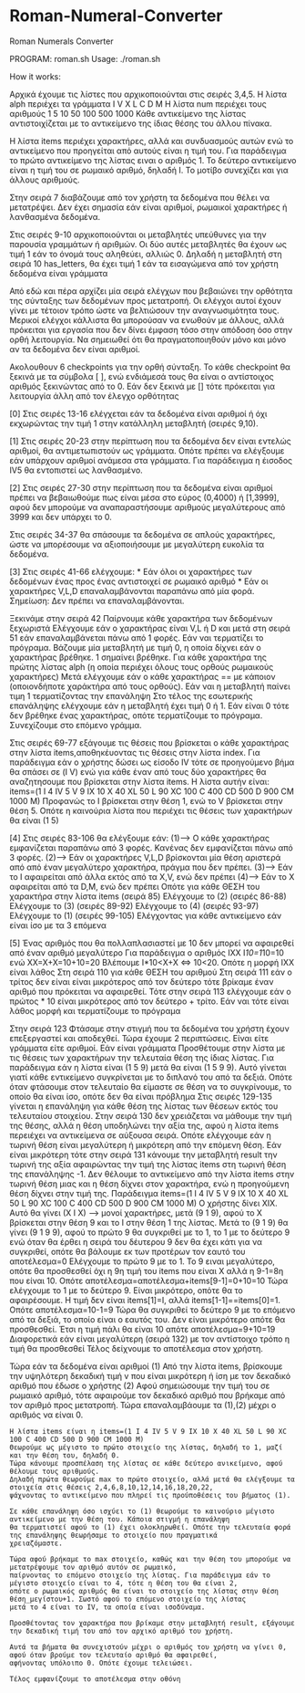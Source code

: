 # Roman-Numeral-Converter
Roman Numerals Converter

PROGRAM: roman.sh
Usage: ./roman.sh

How it works:

Αρχικά έχουμε τις λίστες που αρχικοποιούνται στις σειρές 3,4,5.
Η λίστα alph περιέχει τα γράμματα  I V X  L   C   D   M
Η λίστα num περιέχει τους αριθμούς 1 5 10 50 100 500 1000
Κάθε αντικείμενο της λίστας αντιστοιχίζεται με το αντικείμενο
της ίδιας θέσης του άλλου πίνακα.

Η λίστα items περιέχει χαρακτήρες, αλλά και συνδυασμούς αυτών
ενώ το αντικείμενο που προηγείται από αυτούς είναι η τιμή του.
Για παράδειγμα το πρώτο αντικείμενο της λίστας ειναι ο αριθμός 1. Το δεύτερο αντικείμενο είναι η τιμή του σε ρωμαικό αριθμό, δηλαδή Ι.
Το μοτίβο συνεχίζει και για άλλους αριθμούς.

Στην σειρά 7 διαβάζουμε από τον χρήστη τα δεδομένα που θέλει να μετατρέψει. Δεν έχει σημασία εάν είναι αριθμοί, ρωμαικοί χαρακτήρες ή λανθασμένα δεδομένα.

Στις σειρές 9-10 αρχικοποιούνται οι μεταβλητές υπεύθυνες για την παρουσία γραμμάτων ή αριθμών. Οι δύο αυτές μεταβλητές θα έχουν ως τιμή 1 εάν το όνομά τους αληθεύει, αλλιώς 0. Δηλαδή η μεταβλητή στη σειρά 10 has_letters, θα έχει τιμή 1 εάν τα εισαγώμενα από τον χρήστη δεδομένα είναι γράμματα

Από εδώ και πέρα αρχίζει μία σειρά ελέγχων που βεβαιώνει την ορθότητα της σύνταξης των δεδομένων προς μετατροπή.
Οι ελέγχοι αυτοί έχουν γίνει με τέτοιον τρόπο ώστε να βελτιώσουν την αναγνωσιμότητα τους. Μερικοί ελέγχοι κάλλιστα
θα μπορούσαν να ενωθούν με άλλους, αλλά πρόκειται για εργασία που δεν δίνει έμφαση τόσο στην απόδοση όσο στην ορθή λειτουργία.
Να σημειωθεί ότι θα πραγματοποιηθούν μόνο και μόνο αν τα δεδομένα δεν είναι αριθμοί.

Ακολουθουν 6 checkpoints για την ορθή σύνταξη.
Το κάθε checkpoint θα ξεκινά με τα σύμβολα [ ], ενώ ενδιάμεσά τους θα είναι ο αντίστοιχος αριθμός ξεκινώντας από το 0. Εάν δεν ξεκινά με [] τότε πρόκειται για λειτουργία άλλη από τον έλεγχο ορθότητας

[0]
Στις σειρές 13-16 ελέγχεται εάν τα δεδομένα είναι αριθμοί ή όχι εκχωρώντας την τιμή 1 στην κατάλληλη μεταβλητή (σειρές 9,10).

[1]
Στις σειρές 20-23 στην περίπτωση που τα δεδομένα δεν είναι εντελώς αριθμοί, θα αντιμετωπιστούν ως γράμματα. Οπότε πρέπει να ελέγξουμε εάν υπάρχουν αριθμοί ανάμεσα στα γράμματα. Για παράδειγμα η έισοδος IV5 θα εντοπιστεί ως λανθασμένο.

[2]
Στις σειρές 27-30 στην περίπτωση που τα δεδομένα είναι αριθμοί πρέπει να βεβαιωθούμε πως είναι μέσα στο εύρος (0,4000) ή [1,3999], αφού δεν μπορούμε να αναπαραστήσουμε αριθμούς μεγαλύτερους από 3999 και δεν υπάρχει το 0.

Στις σειρές 34-37 θα σπάσουμε τα δεδομένα σε απλούς χαρακτήρες, ώστε να μπορέσουμε να αξιοποιήσουμε με μεγαλύτερη ευκολία τα δεδομένα.

[3]
Στις σειρές 41-66 ελέγχουμε:
    * Εάν όλοι οι χαρακτήρες των δεδομένων ένας προς ένας   αντιστοιχεί σε ρωμαικό αριθμό
    * Εάν οι χαρακτήρες V,L,D επαναλαμβάνονται παραπάνω από μία φορά. Σημείωση: Δεν πρέπει να επαναλαμβάνονται.

Ξεκινάμε στην σειρά 42
Παίρνουμε κάθε χαρακτήρα των δεδομένων ξεχωριστά
    Ελέγχουμε εάν ο χαρακτήρας είναι V,L ή D και μετά στη σειρά 51 εάν επαναλαμβάνεται πάνω από 1 φορές. Εάν ναι τερματίζει το πρόγραμα.
    Βάζουμε μία μεταβλητή με τιμή 0, η οποία δίχνει εάν ο χαρακτήρας βρέθηκε. 1 σημαίνει βρέθηκε.
    Για κάθε χαρακτήρα της πρώτης λίστας alph (η οποία περιέχει όλους τους ορθούς ρωμαικούς χαρακτήρες)
        Μετά ελέγχουμε εάν ο κάθε χαρακτήρας == με κάποιον (οποιονδήποτε χαράκτήρα από τους ορθούς). Εάν ναι η μεταβλητή παίνει τιμη 1 τερματίζοντας την επανάληψη
    Στο τέλος της εσωτερικής επανάληψης ελέγχουμε εάν η μεταβλητή έχει τιμή 0 ή 1. Εάν είναι 0 τότε δεν βρέθηκε ένας χαρακτήρας, οπότε τερματίζουμε το πρόγραμα. Συνεχίζουμε στο επόμενο γράμμα.

Στις σειρές 69-77 εξάγουμε τις θέσεις που βρίσκεται ο κάθε χαρακτήρας στην λίστα items,αποθηκέυοντας τις θέσεις στην λίστα index.
Για παράδειγμα εάν ο χρήστης δώσει ως είσοδο IV τότε σε προηγούμενο βήμα θα σπάσει σε (I V) ενώ για κάθε έναν από τους δύο χαρακτήρες θα αναζητησουμε που βρίσκεται στην λίστα items. Η λίστα αυτήν είναι:
items=(1 I 4 IV 5 V 9 IX 10 X 40 XL 50 L 90 XC 100 C 400 CD 500 D 900 CM 1000 M)
Προφανώς το I βρίσκεται στην θέση 1, ενώ το V βρίσκεται στην θέση 5. Οπότε η καινούρια λίστα που περιέχει τις θέσεις των χαρακτήρων θα είναι (1 5)



[4]
Στις σειρές 83-106 θα ελέγξουμε εάν:
    (1)--> Ο κάθε χαρακτήρας εμφανίζεται παραπάνω από 3 φορές. Κανένας δεν εμφανίζεται πάνω από 3 φορές.
    (2)--> Εάν οι χαρακτήρες V,L,D βρίσκονται μία θέση αριστερά από από έναν μεγαλύτερο χαρακτήρα, πράγμα που δεν πρέπει.
    (3)--> Εάν το Ι αφαιρείται από άλλα εκτός από τα X,V, ενώ δεν πρέπει
    (4)--> Εάν το Χ αφαιρείται από τα D,M, ενώ δεν πρέπει
Οπότε για κάθε ΘΕΣΗ του χαρακτήρα στην λίστα items (σειρά 85)
    Ελέγχουμε το (2) (σειρές 86-88)
    Ελέγχουμε το (3) (σειρές 89-92)
    Ελέγχουμε το (4) (σειρές 93-97)
    Ελέγχουμε το (1) (σειρές 99-105) Ελέγχοντας για κάθε αντικείμενο εάν είναι ίσο με τα 3 επόμενα

[5]
Ένας αριθμός που θα πολλαπλασιαστεί με 10 δεν μπορεί να αφαιρεθεί από έναν αριθμό μεγαλύτερο
Για παράδειγμα ο αριθμός ΙΧΧ Ι*10=1*10=10 ενώ ΧΧ=Χ+Χ=10+10=20 Βλέπουμε Ι*10<Χ+Χ <=> 10<20. Οπότε η μορφή ΙΧΧ είναι λάθος
Στη σειρά 110 για κάθε ΘΕΣΗ του αριθμού
    Στη σειρά 111 εάν ο τρίτος δεν είναι είναι μικρότερος από τον δεύτερο τότε βρίκαμε έναν αριθμό που πρόκειται να αφαιρεθεί.
    Τότε στην σειρά 113 ελέγχουμε εάν ο πρώτος * 10 είναι μικρότερος από τον δεύτερο + τρίτο.
        Εάν ναι τότε είναι λάθος μορφή και τερματίζουμε το πρόγραμα

Στην σειρά 123 Φτάσαμε στην στιγμή που τα δεδομένα του χρήστη έχουν επεξεργαστεί και αποδεχθεί.
Τώρα έχουμε 2 περιπτώσεις. Είναι είτε γράμματα είτε αριθμοί.
Εάν είναι γράμματα
    Προσθέτουμε στην λίστα με τις θέσεις των χαρακτήρων την τελευταία θέση της ίδιας λίστας. Για παράδειγμα εάν η λίστα είναι
    (1 5 9) μετά θα είναι (1 5 9 9). Αυτό γίνεται γιατί κάθε εντικείμενο συγκρίνεται με το διπλανό του από τα δεξιά.
    Οπότε όταν φτάσουμε στον τελευταίο θα είμαστε σε θέση να το συγκρίνουμε, το οποίο θα είναι ίσο, οπότε δεν θα είναι πρόβλημα
    Στις σειρές 129-135 γίνεται η επανάληψη για κάθε θέση της λίστας των θέσεων εκτός του τελευταίου στοιχείου.
    Στην σειρά 130 δεν χρειάζεται να μάθουμε την τιμή της θέσης, αλλά η θέση υποδηλώνει την αξία της, αφού η λίστα items
    περειέχει να αντικείμενα σε αύξουσα σειρά. Οπότε ελέγχουμε εάν η τωρινή θέση είναι μεγαλύτερη ή μικρότερη από την επόμενη θέση.
    Εάν είναι μικρότερη τότε στην σειρά 131
        κάνουμε την μεταβλητή result την τωρινή της αξία αφαιρώντας την τιμή της λίστας items στη τωρινή θέση της επανάληψης -1.
        Δεν θέλουμε το αντικείμενο από την λίστα items στην τωρινή θέση μιας και η θέση δίχνει στον χαρακτήρα, ενώ η προηγούμενη
        θέση δίχνει στην τιμή της.
        Παράδειγμα
        items=(1 I 4 IV 5 V 9 IX 10 X 40 XL 50 L 90 XC 100 C 400 CD 500 D 900 CM 1000 M)
        Ο χρήστης δίνει ΧΙΧ. Αυτό θα γίνει (Χ Ι Χ) --> μονοί χαρακτήρες, μετά (9 1 9), αφού το Χ βρίσκεται στην θέση 9 και το
        Ι στην θέση 1 της λίστας. Μετά το (9 1 9) θα γίνει (9 1 9 9), αφού το πρώτο 9 θα συγκριθεί με το 1, το 1 με το δεύτερο 9
        ενώ όταν θα έρθει η σειρά του δέυτερου 9 δεν θα έχει κάτι για να συγκριθεί, οπότε θα βάλουμε εκ των προτέρων τον εαυτό του
        αποτέλεσμα=0
        Ελέγχουμε το πρώτο 9 με το 1. Το 9 ειναι μεγαλύτερο, οπότε θα προσθεσθεί όχι η 9η τιμή του items που είναι Χ αλλά η 9-1=8η
        που είναι 10. Οπότε αποτέλεσμα=αποτέλεσμα+items[9-1]=0+10=10
        Τώρα ελέγχουμε το 1 με το δεύτερο 9. Είναι μικρότερο, οπότε θα το αφαιρέσουμε. Η τιμή δεν είναι items[1]=Ι, αλλά
        items[1-1]==items[0]=1. Οπότε αποτέλεσμα=10-1=9
        Τώρα θα συγκριθεί το δεύτερο 9 με το επόμενο από τα δεξιά, το οποίο είναι ο εαυτός του. Δεν είναι μικρότερο απότε θα
        προσθεσθεί. Έτσι η τιμή πάλι θα είναι 10 απότε αποτέλεσμα=9+10=19
    Διαφορετικά εάν είναι μεγαλύτερη (σειρά 132)
        με τον αντίστοιχο τρόπο η τιμή θα προσθεσθεί
    Τέλος δείχνουμε το αποτέλεσμα στον χρήστη.

Τώρα εάν τα δεδομένα είναι αριθμοί
    (1) Από την λίστα items, βρίσκουμε την υψηλότερη δεκαδική τιμή v που είναι μικρότερη ή ίση με τον δεκαδικό αριθμό που έδωσε ο χρήστης
    (2) Αφού σημειώσουμε την τιμή του σε ρωμαικό αριθμό, τότε αφαιρούμε τον δεκαδικό αριθμό που βρήκαμε από τον αριθμό προς μετατροπή.
    Τώρα επαναλαμβάουμε τα (1),(2) μέχρι ο αριθμός να είναι 0.

    Η λίστα items είναι η items=(1 I 4 IV 5 V 9 IX 10 X 40 XL 50 L 90 XC 100 C 400 CD 500 D 900 CM 1000 M)
    Θεωρούμε ως μέγιστο το πρώτο στοιχείο της λίστας, δηλαδή το 1, μαζί και την θέση του, δηλαδή 0.
    Τώρα κάνουμε προσπέλαση της λίστας σε κάθε δεύτερο ανικείμενο, αφού θέλουμε τους αριθμούς.
    Δηλαδή πρώτα θεωρούμε max το πρώτο στοιχείο, αλλά μετά θα ελέγξουμε τα στοιχεία στις θέσεις 2,4,6,8,10,12,14,16,18,20,22,
    ψάχνοντας το αντικείμενο που πληρεί τις προύποθέσεις του βήματος (1).

    Σε κάθε επανάληψη όσο ισχύει το (1) θεωρούμε το καινούριο μέγιστο αντικείμενο με την θέση του. Κάποια στιγμή η επανάληψη
    θα τερματιστεί αφού το (1) έχει ολοκληρωθεί. Οπότε την τελευταία φορά της επανάληψης θεωρήσαμε το στοιχείο που πραγματικά
    χρειαζόμαστε.

    Τώρα αφού βρήκαμε το max στοιχείο, καθώς και την θέση του μπορούμε να μετατρέψουμε τον αριθμό αυτόν σε ρωμαικό,
    παίρνοντας το επόμενο στοιχείο της λίστας. Για παράδειγμα εάν το μέγιστο στοιχείο είναι το 4, τότε η θέση του θα είναι 2,
    οπότε ο ρωμαικός αριθμός θα είναι το στοιχείο της λίστας στην θέση θέση_μεγίστου+1. Σωστό αφού το επόμενο στοιχείο της λίστας
    μετά το 4 είναι το IV, τα οποία είναι ισοδύναμα.

    Προσθέτοντας τον χαρακτήρα που βρίκαμε στην μεταβλητή result, εξάγουμε την δεκαδική τιμή του από τον αρχικό αριθμό του χρήστη.

    Αυτά τα βήματα θα συνεχιστούν μέχρι ο αριθμός του χρήστη να γίνει 0, αφού όταν βρούμε τον τελευταίο αριθμό θα αφαιρεθεί,
    αφήνοντας υπόλοιπο 0. Οπότε έχουμε τελειώσει.

    Τέλος εμφανίζουμε το αποτέλεσμα στην οθόνη

